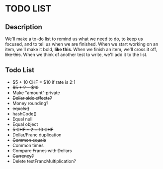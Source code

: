 # TODO LIST

## Description
We'll make a to-do list to remind us what we need to do, to keep us focused, and to tell us
when we are finished. When we start working on an item, we'll make it bold, __like this__. When
we finish an item, we'll cross it off, <s>like this</s>. When we think of another test to write, we'll add
it to the list.

## Todo List

+ $5 + 10 CHF = $10 if rate is 2:1
+ <s>$5 * 2 = $10</s>
+ <s>Make "amount" private</s>
+ <s>Dollar side effects?</s>
+ Money rounding?
+ <s>equals()</s>
+ hashCode()
+ Equal null
+ Equal object
+ <s>5 CHF * 2 = 10 CHF</s>
+ Dollar/Franc duplication
+ <s>Common equals</s>
+ Common times
+ <s>Compare Francs with Dollars</s>
+ <s>Currency?</s>
+ Delete testFrancMultiplication?